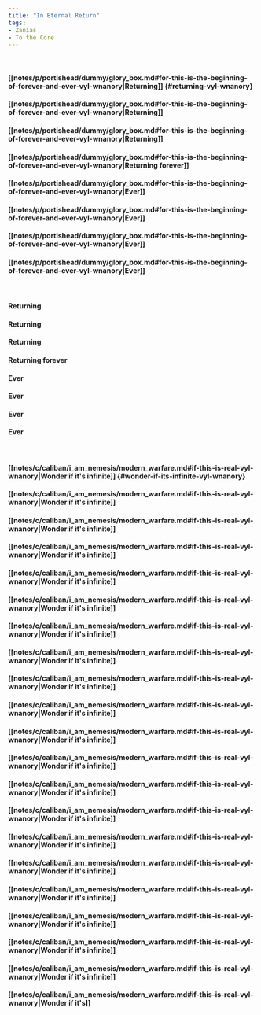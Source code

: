 ```yaml
---
title: "In Eternal Return"
tags:
- Zanias
- To the Core
---
```

&nbsp;
#### [[notes/p/portishead/dummy/glory_box.md#for-this-is-the-beginning-of-forever-and-ever-vyl-wnanory|Returning]] {#returning-vyl-wnanory}
#### [[notes/p/portishead/dummy/glory_box.md#for-this-is-the-beginning-of-forever-and-ever-vyl-wnanory|Returning]]
#### [[notes/p/portishead/dummy/glory_box.md#for-this-is-the-beginning-of-forever-and-ever-vyl-wnanory|Returning]]
#### [[notes/p/portishead/dummy/glory_box.md#for-this-is-the-beginning-of-forever-and-ever-vyl-wnanory|Returning forever]]
#### [[notes/p/portishead/dummy/glory_box.md#for-this-is-the-beginning-of-forever-and-ever-vyl-wnanory|Ever]]
#### [[notes/p/portishead/dummy/glory_box.md#for-this-is-the-beginning-of-forever-and-ever-vyl-wnanory|Ever]]
#### [[notes/p/portishead/dummy/glory_box.md#for-this-is-the-beginning-of-forever-and-ever-vyl-wnanory|Ever]]
#### [[notes/p/portishead/dummy/glory_box.md#for-this-is-the-beginning-of-forever-and-ever-vyl-wnanory|Ever]]
&nbsp;
#### Returning
#### Returning
#### Returning
#### Returning forever
#### Ever
#### Ever
#### Ever
#### Ever
&nbsp;
#### [[notes/c/caliban/i_am_nemesis/modern_warfare.md#if-this-is-real-vyl-wnanory|Wonder if it's infinite]] {#wonder-if-its-infinite-vyl-wnanory}
#### [[notes/c/caliban/i_am_nemesis/modern_warfare.md#if-this-is-real-vyl-wnanory|Wonder if it's infinite]]
#### [[notes/c/caliban/i_am_nemesis/modern_warfare.md#if-this-is-real-vyl-wnanory|Wonder if it's infinite]]
#### [[notes/c/caliban/i_am_nemesis/modern_warfare.md#if-this-is-real-vyl-wnanory|Wonder if it's infinite]]
#### [[notes/c/caliban/i_am_nemesis/modern_warfare.md#if-this-is-real-vyl-wnanory|Wonder if it's infinite]]
#### [[notes/c/caliban/i_am_nemesis/modern_warfare.md#if-this-is-real-vyl-wnanory|Wonder if it's infinite]]
#### [[notes/c/caliban/i_am_nemesis/modern_warfare.md#if-this-is-real-vyl-wnanory|Wonder if it's infinite]]
#### [[notes/c/caliban/i_am_nemesis/modern_warfare.md#if-this-is-real-vyl-wnanory|Wonder if it's infinite]]
#### [[notes/c/caliban/i_am_nemesis/modern_warfare.md#if-this-is-real-vyl-wnanory|Wonder if it's infinite]]
#### [[notes/c/caliban/i_am_nemesis/modern_warfare.md#if-this-is-real-vyl-wnanory|Wonder if it's infinite]]
#### [[notes/c/caliban/i_am_nemesis/modern_warfare.md#if-this-is-real-vyl-wnanory|Wonder if it's infinite]]
#### [[notes/c/caliban/i_am_nemesis/modern_warfare.md#if-this-is-real-vyl-wnanory|Wonder if it's infinite]]
#### [[notes/c/caliban/i_am_nemesis/modern_warfare.md#if-this-is-real-vyl-wnanory|Wonder if it's infinite]]
#### [[notes/c/caliban/i_am_nemesis/modern_warfare.md#if-this-is-real-vyl-wnanory|Wonder if it's infinite]]
#### [[notes/c/caliban/i_am_nemesis/modern_warfare.md#if-this-is-real-vyl-wnanory|Wonder if it's infinite]]
#### [[notes/c/caliban/i_am_nemesis/modern_warfare.md#if-this-is-real-vyl-wnanory|Wonder if it's infinite]]
#### [[notes/c/caliban/i_am_nemesis/modern_warfare.md#if-this-is-real-vyl-wnanory|Wonder if it's infinite]]
#### [[notes/c/caliban/i_am_nemesis/modern_warfare.md#if-this-is-real-vyl-wnanory|Wonder if it's infinite]]
#### [[notes/c/caliban/i_am_nemesis/modern_warfare.md#if-this-is-real-vyl-wnanory|Wonder if it's infinite]]
#### [[notes/c/caliban/i_am_nemesis/modern_warfare.md#if-this-is-real-vyl-wnanory|Wonder if it's infinite]]
#### [[notes/c/caliban/i_am_nemesis/modern_warfare.md#if-this-is-real-vyl-wnanory|Wonder if it's]]
